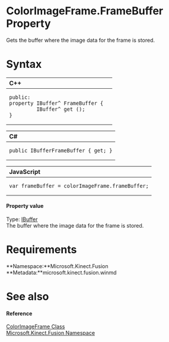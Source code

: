 ColorImageFrame.FrameBuffer Property  
====================================  

Gets the buffer where the image data for the frame is stored. <span id="syntaxSection"></span>

Syntax  
======  

<table>
<colgroup>
<col width="100%" />
</colgroup>
<thead>
<tr class="header">
<th align="left">C++</th>
</tr>
</thead>
<tbody>
<tr class="odd">
<td align="left"><pre><code>public:  
property IBuffer^ FrameBuffer {  
         IBuffer^ get ();  
}</code></pre></td>
</tr>
</tbody>
</table>

<table>
<colgroup>
<col width="100%" />
</colgroup>
<thead>
<tr class="header">
<th align="left">C#</th>
</tr>
</thead>
<tbody>
<tr class="odd">
<td align="left"><pre><code>public IBufferFrameBuffer { get; }</code></pre></td>
</tr>
</tbody>
</table>

<table>
<colgroup>
<col width="100%" />
</colgroup>
<thead>
<tr class="header">
<th align="left">JavaScript</th>
</tr>
</thead>
<tbody>
<tr class="odd">
<td align="left"><pre><code>var frameBuffer = colorImageFrame.frameBuffer;</code></pre></td>
</tr>
</tbody>
</table>

<span id="ID4ER"></span>
#### Property value  

Type: [IBuffer](http://msdn.microsoft.com/en-us/library/windows.storage.streams.ibuffer.aspx)  
The buffer where the image data for the frame is stored.  

<span id="requirements"></span>

Requirements  
============  

**Namespace:**Microsoft.Kinect.Fusion  
**Metadata:**microsoft.kinect.fusion.winmd  

<span id="ID4E3"></span>

See also  
========  

<span id="ID4E5"></span>
#### Reference  

[ColorImageFrame Class](../../ColorImageFrame_Class.md)  
 [Microsoft.Kinect.Fusion Namespace](../../../Kinect.Fusion.md)  



<!--Please do not edit the data in the comment block below.-->
<!--
TOCTitle : FrameBuffer Property
RLTitle : ColorImageFrame.FrameBuffer Property
KeywordK : FrameBuffer property
KeywordK : ColorImageFrame.FrameBuffer property
KeywordF : Microsoft.Kinect.Fusion.ColorImageFrame.FrameBuffer
KeywordF : ColorImageFrame.FrameBuffer
KeywordF : FrameBuffer
KeywordF : Microsoft.Kinect.Fusion.ColorImageFrame.FrameBuffer
KeywordA : P:Microsoft.Kinect.Fusion.ColorImageFrame.FrameBuffer
AssetID : P:Microsoft.Kinect.Fusion.ColorImageFrame.FrameBuffer
Locale : en-us
CommunityContent : 1
APIType : Managed
APILocation : microsoft.kinect.fusion.winmd
APIName : Microsoft.Kinect.Fusion.ColorImageFrame.FrameBuffer
TargetOS : Windows
TopicType : kbSyntax
DevLang : VB
DevLang : CSharp
DevLang : JavaScript
DevLang : C++
DocSet : K4Wv2
ProjType : K4Wv2Proj
Technology : Kinect for Windows
Product : Kinect for Windows SDK v2
productversion : 20
-->
